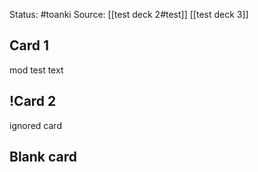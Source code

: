 Status: #toanki 
Source:
	[[test deck 2#test]]
	[[test deck 3]]

## Card 1

mod test text

## !Card 2
ignored card

## Blank card
